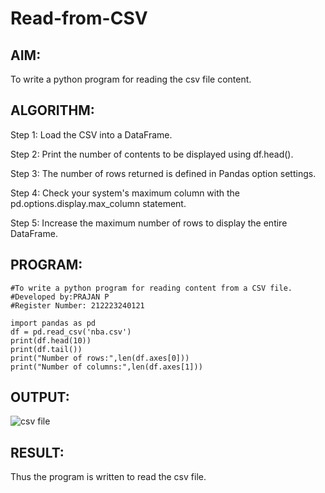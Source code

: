 # Read-from-CSV

## AIM:
To write a python program for reading the csv file content.

## ALGORITHM:
Step 1:
Load the CSV into a DataFrame.

Step 2:
Print the number of contents to be displayed using df.head().

Step 3:
The number of rows returned is defined in Pandas option settings.

Step 4:
Check your system's maximum column with the pd.options.display.max_column statement.

Step 5:
Increase the maximum number of rows to display the entire DataFrame.

## PROGRAM:
```
#To write a python program for reading content from a CSV file.
#Developed by:PRAJAN P
#Register Number: 212223240121

import pandas as pd
df = pd.read_csv('nba.csv')
print(df.head(10))
print(df.tail())
print("Number of rows:",len(df.axes[0]))
print("Number of columns:",len(df.axes[1]))
```

## OUTPUT:
![csv file](https://github.com/PRAJAN-23013995/Read-from-CSV/assets/150313345/a607e309-f969-4fd5-837c-5019997fb22a)

## RESULT:
Thus the program is written to read the csv file.
